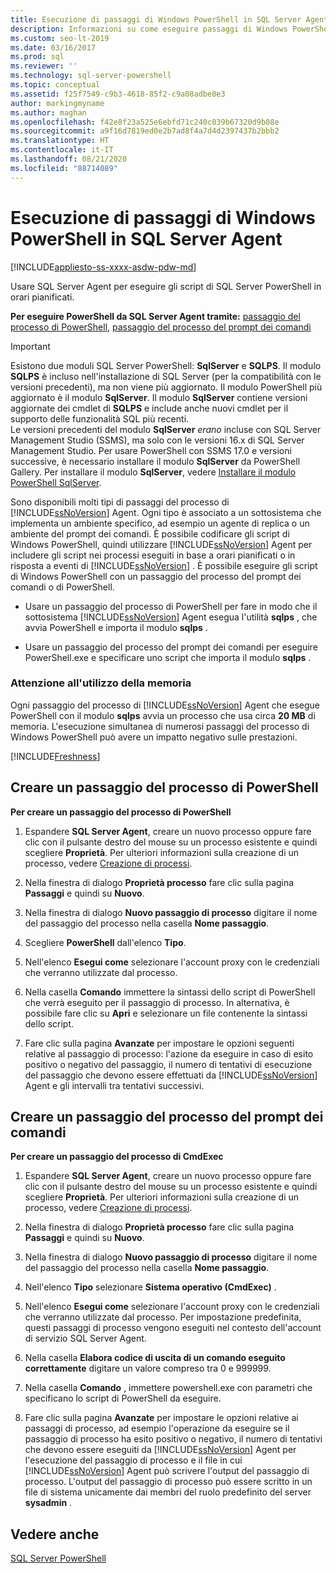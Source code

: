 ```yaml
---
title: Esecuzione di passaggi di Windows PowerShell in SQL Server Agent
description: Informazioni su come eseguire passaggi di Windows PowerShell in un processo di SQL Server Agent.
ms.custom: seo-lt-2019
ms.date: 03/16/2017
ms.prod: sql
ms.reviewer: ''
ms.technology: sql-server-powershell
ms.topic: conceptual
ms.assetid: f25f7549-c9b3-4618-85f2-c9a08adbe0e3
author: markingmyname
ms.author: maghan
ms.openlocfilehash: f42e8f23a525e6ebfd71c240c039b67320d9b08e
ms.sourcegitcommit: a9f16d7819ed0e2b7ad8f4a7d4d2397437b2bbb2
ms.translationtype: HT
ms.contentlocale: it-IT
ms.lasthandoff: 08/21/2020
ms.locfileid: "88714089"
---
```

# <a name="run-windows-powershell-steps-in-sql-server-agent"></a>Esecuzione di passaggi di Windows PowerShell in SQL Server Agent

[!INCLUDE[appliesto-ss-xxxx-asdw-pdw-md](../includes/appliesto-ss-xxxx-asdw-pdw-md.md)]

Usare SQL Server Agent per eseguire gli script di SQL Server PowerShell in orari pianificati.  
  
**Per eseguire PowerShell da SQL Server Agent tramite:**  [passaggio del processo di PowerShell](#PShellJob), [passaggio del processo del prompt dei comandi](#CmdExecJob)  
  
> [!IMPORTANT]
> Esistono due moduli SQL Server PowerShell: **SqlServer** e **SQLPS**. Il modulo **SQLPS** è incluso nell'installazione di SQL Server (per la compatibilità con le versioni precedenti), ma non viene più aggiornato. Il modulo PowerShell più aggiornato è il modulo **SqlServer**. Il modulo **SqlServer** contiene versioni aggiornate dei cmdlet di **SQLPS** e include anche nuovi cmdlet per il supporto delle funzionalità SQL più recenti.  
> Le versioni precedenti del modulo **SqlServer** *erano* incluse con SQL Server Management Studio (SSMS), ma solo con le versioni 16.x di SQL Server Management Studio. Per usare PowerShell con SSMS 17.0 e versioni successive, è necessario installare il modulo **SqlServer** da PowerShell Gallery.
> Per installare il modulo **SqlServer**, vedere [Installare il modulo PowerShell SqlServer](download-sql-server-ps-module.md).


Sono disponibili molti tipi di passaggi del processo di [!INCLUDE[ssNoVersion](../includes/ssnoversion-md.md)] Agent. Ogni tipo è associato a un sottosistema che implementa un ambiente specifico, ad esempio un agente di replica o un ambiente del prompt dei comandi. È possibile codificare gli script di Windows PowerShell, quindi utilizzare [!INCLUDE[ssNoVersion](../includes/ssnoversion-md.md)] Agent per includere gli script nei processi eseguiti in base a orari pianificati o in risposta a eventi di [!INCLUDE[ssNoVersion](../includes/ssnoversion-md.md)] . È possibile eseguire gli script di Windows PowerShell con un passaggio del processo del prompt dei comandi o di PowerShell.  

- Usare un passaggio del processo di PowerShell per fare in modo che il sottosistema [!INCLUDE[ssNoVersion](../includes/ssnoversion-md.md)] Agent esegua l'utilità **sqlps** , che avvia PowerShell e importa il modulo **sqlps** .

- Usare un passaggio del processo del prompt dei comandi per eseguire PowerShell.exe e specificare uno script che importa il modulo **sqlps** .

### <a name="caution-about-memory-consumption"></a><a name="LimitationsRestrictions"></a> Attenzione all'utilizzo della memoria

Ogni passaggio del processo di [!INCLUDE[ssNoVersion](../includes/ssnoversion-md.md)] Agent che esegue PowerShell con il modulo **sqlps** avvia un processo che usa circa **20 MB** di memoria. L'esecuzione simultanea di numerosi passaggi del processo di Windows PowerShell può avere un impatto negativo sulle prestazioni.  

[!INCLUDE[Freshness](../includes/paragraph-content/fresh-note-steps-feedback.md)]

##  <a name="create-a-powershell-job-step"></a><a name="PShellJob"></a> Creare un passaggio del processo di PowerShell  
 **Per creare un passaggio del processo di PowerShell**  
  
1.  Espandere **SQL Server Agent**, creare un nuovo processo oppure fare clic con il pulsante destro del mouse su un processo esistente e quindi scegliere **Proprietà**. Per ulteriori informazioni sulla creazione di un processo, vedere [Creazione di processi](../ssms/agent/create-jobs.md).  
  
2.  Nella finestra di dialogo **Proprietà processo** fare clic sulla pagina **Passaggi** e quindi su **Nuovo**.  
  
3.  Nella finestra di dialogo **Nuovo passaggio di processo** digitare il nome del passaggio del processo nella casella **Nome passaggio**.  
  
4.  Scegliere **PowerShell** dall'elenco **Tipo**.  
  
5.  Nell'elenco **Esegui come** selezionare l'account proxy con le credenziali che verranno utilizzate dal processo.  
  
6.  Nella casella **Comando** immettere la sintassi dello script di PowerShell che verrà eseguito per il passaggio di processo. In alternativa, è possibile fare clic su **Apri** e selezionare un file contenente la sintassi dello script.  
  
7.  Fare clic sulla pagina **Avanzate** per impostare le opzioni seguenti relative al passaggio di processo: l'azione da eseguire in caso di esito positivo o negativo del passaggio, il numero di tentativi di esecuzione del passaggio che devono essere effettuati da [!INCLUDE[ssNoVersion](../includes/ssnoversion-md.md)] Agent e gli intervalli tra tentativi successivi.  
  
##  <a name="create-a-command-prompt-job-step"></a><a name="CmdExecJob"></a> Creare un passaggio del processo del prompt dei comandi  
 **Per creare un passaggio del processo di CmdExec**  
  
1.  Espandere **SQL Server Agent**, creare un nuovo processo oppure fare clic con il pulsante destro del mouse su un processo esistente e quindi scegliere **Proprietà**. Per ulteriori informazioni sulla creazione di un processo, vedere [Creazione di processi](../ssms/agent/create-jobs.md).  
  
2.  Nella finestra di dialogo **Proprietà processo** fare clic sulla pagina **Passaggi** e quindi su **Nuovo**.  
  
3.  Nella finestra di dialogo **Nuovo passaggio di processo** digitare il nome del passaggio del processo nella casella **Nome passaggio**.  
  
4.  Nell'elenco **Tipo** selezionare **Sistema operativo (CmdExec)** .  
  
5.  Nell'elenco **Esegui come** selezionare l'account proxy con le credenziali che verranno utilizzate dal processo. Per impostazione predefinita, questi passaggi di processo vengono eseguiti nel contesto dell'account di servizio SQL Server Agent.  
  
6.  Nella casella **Elabora codice di uscita di un comando eseguito correttamente** digitare un valore compreso tra 0 e 999999.  
  
7.  Nella casella **Comando** , immettere powershell.exe con parametri che specificano lo script di PowerShell da eseguire.  
  
8.  Fare clic sulla pagina **Avanzate** per impostare le opzioni relative ai passaggi di processo, ad esempio l'operazione da eseguire se il passaggio di processo ha esito positivo o negativo, il numero di tentativi che devono essere eseguiti da [!INCLUDE[ssNoVersion](../includes/ssnoversion-md.md)] Agent per l'esecuzione del passaggio di processo e il file in cui [!INCLUDE[ssNoVersion](../includes/ssnoversion-md.md)] Agent può scrivere l'output del passaggio di processo. L'output del passaggio di processo può essere scritto in un file di sistema unicamente dai membri del ruolo predefinito del server **sysadmin** .  
  
## <a name="see-also"></a>Vedere anche  
 [SQL Server PowerShell](sql-server-powershell.md)  
  
  
